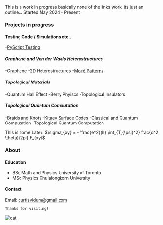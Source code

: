 This is a work in progress basically none of the links work, its just an outline...
Started May 2024 - Present


### Projects in progress

#### Testing Code / Simulations etc.. 
-[PyScript Testing](./PyScriptTest.html)


##### Graphene and Van der Waals Heterostructures
-Graphene
-2D Heterostructures 
-[Moiré Patterns](./Moire.html)


##### Topological Materials
-Quantum Hall Effect
-Berry Phyiscs
-Topological Insulators

##### Topological Quantum Computation

-[Braids and Knots](./Knots.html)
-[Kitaev Surface Codes](./Toric.html)
-Classical and Quantum Computation
-Topological Quantum Computation


This is some Latex: $\sigma_{xy} = - \frac{e^2}{h} \int_{T_{\psi}^2} frac{d^2 \theta}{2pi} F_{xy}$


### About
#### Education
*   BSc Math and Physics University of Toronto
*   MSc Physics Chulalongkorn University 

#### Contact
Email: curtisvidura@gmail.com

```
Thanks for visiting!
```

<img src="/figures/film/000030310027.jpg" alt="cat" >